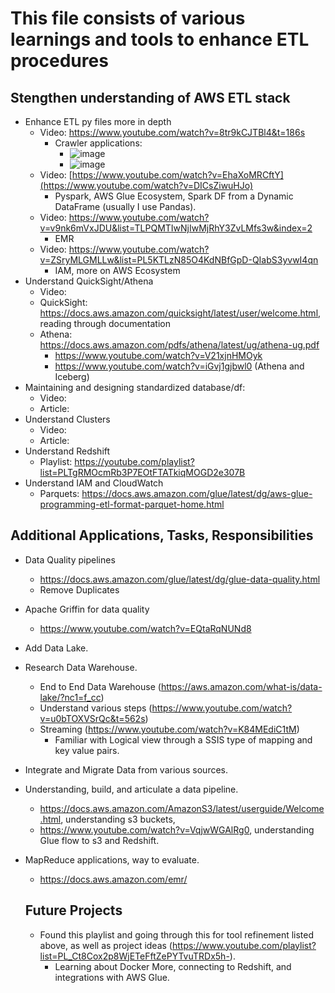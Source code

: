# This file consists of various learnings and tools to enhance ETL procedures

## Stengthen understanding of AWS ETL stack

- Enhance ETL py files more in depth
   - Video: https://www.youtube.com/watch?v=8tr9kCJTBl4&t=186s
     - Crawler applications:
       - ![image](https://github.com/EthanNorton/ETL-AWS/assets/86625413/d2ba6ae2-21c8-455b-a759-beb68e8ffabc)
       - ![image](https://github.com/EthanNorton/ETL-AWS/assets/86625413/b75207a0-f0a0-4ee4-ae65-a34933b3577e)
   - Video: [https://www.youtube.com/watch?v=EhaXoMRCftY](https://www.youtube.com/watch?v=DICsZiwuHJo)
     - Pyspark, AWS Glue Ecosystem, Spark DF from a Dynamic DataFrame (usually I use Pandas).
   - Video: https://www.youtube.com/watch?v=v9nk6mVxJDU&list=TLPQMTIwNjIwMjRhY3ZvLMfs3w&index=2
     - EMR
   - Video: https://www.youtube.com/watch?v=ZSryMLGMLLw&list=PL5KTLzN85O4KdNBfGpD-QIabS3yvwI4qn
     - IAM, more on AWS Ecosystem
- Understand QuickSight/Athena
   - Video:
   - QuickSight: https://docs.aws.amazon.com/quicksight/latest/user/welcome.html, reading through documentation
   - Athena: https://docs.aws.amazon.com/pdfs/athena/latest/ug/athena-ug.pdf
      - https://www.youtube.com/watch?v=V21xjnHMOyk
      - https://www.youtube.com/watch?v=iGvj1gjbwl0 (Athena and Iceberg)
 - Maintaining and designing standardized database/df:
   - Video:
   - Article:
- Understand Clusters
   - Video:
   - Article:
- Understand Redshift
   - Playlist: https://youtube.com/playlist?list=PLTgRMOcmRb3P7EOtFTATkiqMOGD2e307B
- Understand IAM and CloudWatch
  - Parquets: https://docs.aws.amazon.com/glue/latest/dg/aws-glue-programming-etl-format-parquet-home.html
 
## Additional Applications, Tasks, Responsibilities 

- Data Quality pipelines
  - https://docs.aws.amazon.com/glue/latest/dg/glue-data-quality.html
  - Remove Duplicates 
- Apache Griffin for data quality
  - https://www.youtube.com/watch?v=EQtaRqNUNd8
- Add Data Lake.
- Research Data Warehouse.
  - End to End Data Warehouse (https://aws.amazon.com/what-is/data-lake/?nc1=f_cc)
  - Understand various steps (https://www.youtube.com/watch?v=u0bTOXVSrQc&t=562s)
  - Streaming (https://www.youtube.com/watch?v=K84MEdiC1tM)
    - Familiar with Logical view through a SSIS type of mapping and key value pairs. 
- Integrate and Migrate Data from various sources.
- Understanding, build, and articulate a data pipeline.
  - https://docs.aws.amazon.com/AmazonS3/latest/userguide/Welcome.html, understanding s3 buckets,
  - https://www.youtube.com/watch?v=VqjwWGAlRg0, understanding Glue flow to s3 and Redshift.
- MapReduce applications, way to evaluate.
  - https://docs.aws.amazon.com/emr/
 
  ## Future Projects

  - Found this playlist and going through this for tool refinement listed above, as well as project ideas (https://www.youtube.com/playlist?list=PL_Ct8Cox2p8WjETeFftZePYTvuTRDx5h-).
     - Learning about Docker More, connecting to Redshift, and integrations with AWS Glue. 

